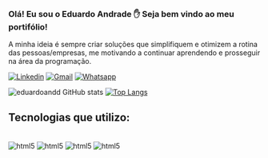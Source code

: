 

### Olá! Eu sou o Eduardo Andrade ✋ Seja bem vindo ao meu portifólio!
  A minha ideia é sempre criar soluções que simplifiquem e otimizem a rotina das pessoas/empresas, 
  me motivando a continuar aprendendo e prosseguir na área da programação.


[![Linkedin](https://img.shields.io/badge/LinkedIn-0077B5?style=for-the-badge&logo=linkedin&logoColor=white)](https://www.linkedin.com/in/eduardo-andrade-dos-santos-1965b21b1/)
[![Gmail](https://img.shields.io/badge/Gmail-D14836?style=for-the-badge&logo=gmail&logoColor=white)](eduardo.andrade.dev@gmail.com)
[![Whatsapp](https://img.shields.io/badge/WhatsApp-25D366?style=for-the-badge&logo=whatsapp&logoColor=white)](eduardo.andrade.dev@gmail.com)
</br>

![eduardoandd GitHub stats](https://github-readme-stats.vercel.app/api?username=eduardoandd&show_icons=true&layout=compact&theme=dracula&line_height=20px)
[![Top Langs](https://github-readme-stats.vercel.app/api/top-langs/?username=eduardoandd&layout=compact&theme=dracula)](https://github.com/anuraghazra/github-readme-stats)

## Tecnologias que utilizo:

<div style="display: inline_block"><br/>
<img align="center" alt="html5" src="https://img.shields.io/badge/Angular-DD0031?style=for-the-badge&logo=angular&logoColor=white">
<img align="center" alt="html5" src="https://img.shields.io/badge/.NET-5C2D91?style=for-the-badge&logo=.net&logoColor=white">
<img align="center" alt="html5" src="https://img.shields.io/badge/TypeScript-007ACC?style=for-the-badge&logo=typescript&logoColor=white">
<img align="center" alt="html5" src="https://img.shields.io/badge/C%23-239120?style=for-the-badge&logo=c-sharp&logoColor=white">
</div>

